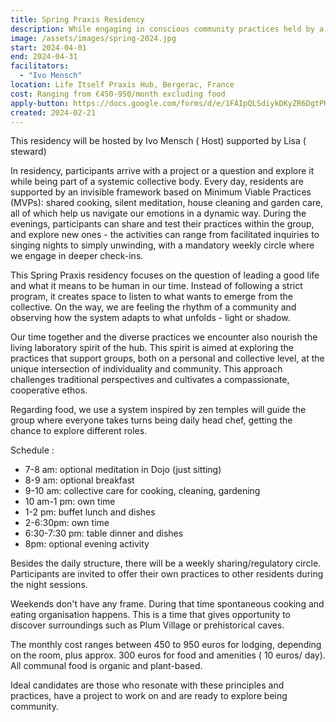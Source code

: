 ```yaml
---
title: Spring Praxis Residency
description: While engaging in conscious community practices held by a lightweight developmental frame you wll have the opportunity to focus on your own project embedded in a common inquiry.   Running all april , we are looking for pioneers who want to share their practices and explore together Self. Stays ranging from two weeks up to the full month 
image: /assets/images/spring-2024.jpg
start: 2024-04-01
end: 2024-04-31
facilitators:
  - "Ivo Mensch" 
location: Life Itself Praxis Hub, Bergerac, France
cost: Ranging from €450-950/month excluding food 
apply-button: https://docs.google.com/forms/d/e/1FAIpQLSdiykDKyZR6DgtPKeYuNePy9sWc-qkIc4BVfKBRjkFWKvFp-g/viewform
created: 2024-02-21
---
```


This residency will be hosted by Ivo Mensch ( Host)  supported by Lisa ( steward)  

In residency, participants arrive with a project or a question and explore it while being part of a systemic collective body. Every day, residents are supported by an invisible framework based on Minimum Viable Practices (MVPs): shared cooking, silent meditation, house cleaning and garden care, all of which help us navigate our emotions in a dynamic way. During the evenings, participants can share and test their practices within the group, and explore new ones - the activities can range from facilitated inquiries to singing nights to simply unwinding, with a mandatory weekly circle where we engage in deeper check-ins.

This Spring Praxis residency focuses on the question of leading a good life and what it means to be human in our time. Instead of following a strict program, it creates space to listen to what wants to emerge from the collective. On the way, we are feeling the rhythm of a community and observing how the system adapts to what unfolds - light or shadow.

Our time together and the diverse practices we encounter also nourish the living laboratory spirit of the hub. This spirit is aimed at exploring the practices that support groups, both on a personal and collective level, at the unique intersection of individuality and community. This approach challenges traditional perspectives and cultivates a compassionate, cooperative ethos.

Regarding food, we use a system inspired by zen temples will guide the group where everyone takes turns being daily head chef, getting the chance to explore different roles. 

Schedule :

- 7-8 am: optional meditation in Dojo (just sitting)
- 8-9 am: optional breakfast 
- 9-10 am: collective care for cooking, cleaning, gardening
- 10 am-1 pm: own time
- 1-2 pm: buffet lunch and dishes
- 2-6:30pm: own time
- 6:30-7:30 pm: table dinner and dishes
- 8pm: optional evening activity 

Besides the daily structure, there will be a weekly sharing/regulatory circle. Participants are invited to offer their own practices to other residents during the night sessions.

Weekends don't have any frame. During that time spontaneous cooking and eating organisation happens. This is a time that gives opportunity to discover surroundings such as Plum Village or prehistorical caves. 

The monthly cost ranges between 450 to 950 euros for lodging, depending on the room, plus approx. 300 euros for food and amenities ( 10 euros/ day). All communal food is organic and plant-based.

Ideal candidates are those who resonate with these principles and practices, have a project to work on and are ready to explore being community.

